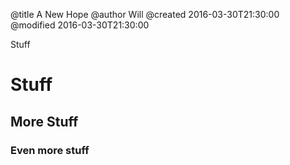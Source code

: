 @title A New Hope
@author Will
@created 2016-03-30T21:30:00
@modified 2016-03-30T21:30:00

Stuff

# Stuff

## More Stuff

### Even more stuff
